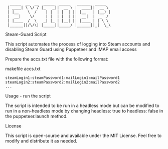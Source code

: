 ```
  _____  __  __  _____  _____   ______  _____  
 | ____| \ \/ / |_   _||  __ \ |  ____||  __ \ 
 | |__    \  /    | |  | |  | || |__   | |__) |
 |  __|    \/     | |  | |  | ||  __|  |  _  / 
 | |____  /  \   _| |_ | |__| || |____ | | \ \ 
 |______||/\/\| |_____||_____/ |______||_|  \_\
```


Steam-Guard Script

This script automates the process of logging into Steam accounts and disabling Steam Guard using Puppeteer and IMAP email access

Prepare the accs.txt file with the following format:

makefile accs.txt

    steamLogin1:steamPassword1:mailLogin1:mailPassword1
    steamLogin2:steamPassword2:mailLogin2:mailPassword2
    ...

Usage - run the script

The script is intended to be run in a headless mode but can be modified to run in a non-headless mode by changing headless: true to headless: false in the puppeteer.launch method.

License

This script is open-source and available under the MIT License. Feel free to modify and distribute it as needed.
